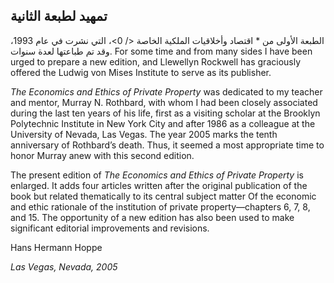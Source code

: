 ## تمهيد لطبعة الثانية

الطبعة الأولى من * اقتصاد وأخلاقيات الملكية الخاصة </ 0>، التي نشرت في عام 1993، وقد تم طباعتها لعدة سنوات. For some time and from many sides I have been urged to prepare a new edition, and Llewellyn Rockwell has graciously offered the Ludwig von Mises Institute to serve as its publisher.</p> 

*The Economics and Ethics of Private Property* was dedicated to my teacher and mentor, Murray N. Rothbard, with whom I had been closely associated during the last ten years of his life, first as a visiting scholar at the Brooklyn Polytechnic Institute in New York City and after 1986 as a colleague at the University of Nevada, Las Vegas. The year 2005 marks the tenth anniversary of Rothbard’s death. Thus, it seemed a most appropriate time to honor Murray anew with this second edition.

The present edition of *The Economics and Ethics of Private Property* is enlarged. It adds four articles written after the original publication of the book but related thematically to its central subject matter Of the economic and ethic rationale of the institution of private property—chapters 6, 7, 8, and 15. The opportunity of a new edition has also been used to make significant editorial improvements and revisions.

Hans Hermann Hoppe

*Las Vegas, Nevada, 2005*